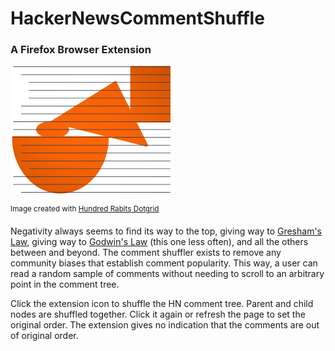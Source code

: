 # HackerNewsCommentShuffle
### A Firefox Browser Extension

![icon](icons/hncs-shapes.png)

<sup>Image created with [Hundred Rabits Dotgrid](https://100r.co/site/dotgrid.html)</sup>

Negativity always seems to find its way to the top, giving way to [Gresham's
Law](https://en.wikipedia.org/wiki/Gresham%27s_law), giving way to [Godwin's
Law](https://en.wikipedia.org/wiki/Godwin%27s_law) (this one less often), and
all the others between and beyond. The comment shuffler exists to remove any
community biases that establish comment popularity. This way, a user can read a
random sample of comments without needing to scroll to an arbitrary point in the
comment tree.

Click the extension icon to shuffle the HN comment tree. Parent and child nodes
are shuffled together. Click it again or refresh the page to set the original
order. The extension gives no indication that the comments are out of original
order. 

